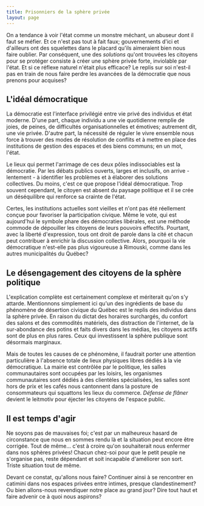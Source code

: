 ```yaml
---
title: Prisonniers de la sphère privée
layout: page
---
```


On a tendance à voir l'état comme un monstre méchant, un abuseur dont il faut se méfier. Et ce n'est pas tout à fait faux; gouvernements d'ici et d'ailleurs ont des squelettes dans le placard qu'ils aimeraient bien nous faire oublier. Par conséquent, une des *solutions* qu'ont trouvées les citoyens pour se protéger consiste à créer une sphère privée forte, inviolable par l'état. Et si ce réflexe naturel n'était plus efficace? Le replis sur soi n'est-il pas en train de nous faire perdre les avancées de la démocratie que nous prenons pour acquises?

## L'idéal démocratique

La démocratie est l'interface privilégié entre vie privé des individus et état moderne. D'une part, chaque individu a une vie quotidienne remplie de joies, de peines, de difficultés organisationnelles et émotives; autrement dit, une vie privée. D'autre part, la nécessité de réguler le vivre ensemble nous force à  trouver des modes de résolution de conflits et à mettre en place des institutions de gestion des espaces et des biens communs; en un mot, l'état.

Le lieux qui permet l'arrimage de ces deux pôles indissociables est la démocratie. Par les débats publics ouverts, larges et inclusifs, on arrive - lentement - à identifier les problèmes et à élaborer des solutions collectives. Du moins, c'est ce que propose l'idéal démocratique. Trop souvent cependant, le citoyen est absent du paysage politique et il se crée un déséquilibre qui renforce sa crainte de l'état.

Certes, les institutions actuelles sont vieilles et n'ont pas été réellement conçue pour favoriser la participation civique. Même le vote, qui est aujourd'hui le symbole phare des démocraties libérales, est une méthode commode de dépouiller les citoyens de leurs pouvoirs effectifs. Pourtant, avec la liberté d'expression, tous ont droit de parole dans la cité et chacun peut contribuer à enrichir la discussion collective. Alors, pourquoi la vie démocratique n'est-elle pas plus vigoureuse à Rimouski, comme dans les autres municipalités du Québec?

## Le désengagement des citoyens de la sphère politique

L'explication complète est certainement complexe et mériterait qu'on s'y attarde. Mentionnons simplement ici qu'un des ingrédients de base du phénomène de désertion civique du Québec est le replis des individus dans la sphère privée. En raison du dictat des horaires surchargés, du confort des salons et des commodités matériels, des distraction de l'internet, de la sur-abondance des potins et faits divers dans les médias, les citoyens actifs sont de plus en plus rares. Ceux qui investissent la sphère publique sont désormais marginaux.

Mais de toutes les causes de ce phénomène, il faudrait porter une attention particulière à l'absence totale de lieux physiques libres dédiés à la vie démocratique. La mairie est contrôlée par le politique, les salles communautaires sont occupées par les loisirs, les organismes communautaires sont dédiés à des clientèles spécialisées, les salles sont hors de prix et les cafés nous cantonnent dans la posture de consommateurs qui squattons les lieux du commerce. *Défense de flâner* devient le leitmotiv pour éjecter les citoyens de l'espace public.

## Il est temps d'agir

Ne soyons pas de mauvaises foi; c'est par un malheureux hasard de circonstance que nous en sommes rendu là et la situation peut encore être corrigée. Tout de même... c'est à croire qu'on souhaiterait nous enfermer dans nos sphères privées! Chacun chez-soi pour que le petit peuple ne s'organise pas, reste dépendant et soit incapable d'améliorer son sort. Triste situation tout de même.

Devant ce constat, qu'allons nous faire? Continuer ainsi à se rencontrer en catimini dans nos espaces privées entre intimes, presque clandestinement? Ou bien allons-nous revendiquer notre place au grand jour? Dire tout haut et faire advenir ce à quoi nous aspirons?
